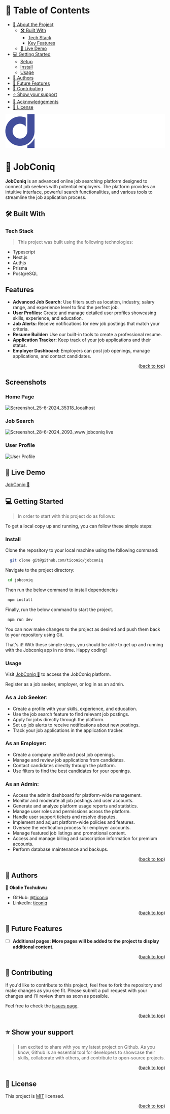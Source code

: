 <a name="readme-top"></a>

# 📗 Table of Contents

- [📖 About the Project](#about-project)
  - [🛠 Built With](#built-with)
    - [Tech Stack](#tech-stack)
    - [Key Features](#key-features)
  - [🚀 Live Demo](#live-demo)
- [💻 Getting Started](#getting-started)
  - [Setup](#setup)
  - [Install](#install)
  - [Usage](#usage)
- [👥 Authors](#authors)
- [🔭 Future Features](#future-features)
- [🤝 Contributing](#contributing)
- [⭐️ Show your support](#support)
- [🙏 Acknowledgements](#acknowledgements)
- [📝 License](#license)

<!-- PROJECT DESCRIPTION -->

![JobConiq Logo](./src/assets/images/logo-2.png)

# 📖 JobConiq<a name="about-project"></a>

**JobConiq** is an advanced online job searching platform designed to connect job seekers with potential employers. The platform provides an intuitive interface, powerful search functionalities, and various tools to streamline the job application process.

## 🛠 Built With <a name="built-with"></a>

### Tech Stack <a name="tech-stack"></a>

> This project was built using the following technologies:

  - Typescript
  - Next.js 
  - Authjs 
  - Prisma 
  - PostgreSQL 

<!-- Features -->

## Features

- **Advanced Job Search:** Use filters such as location, industry, salary range, and experience level to find the perfect job.
- **User Profiles:** Create and manage detailed user profiles showcasing skills, experience, and education.
- **Job Alerts:** Receive notifications for new job postings that match your criteria.
- **Resume Builder:** Use our built-in tools to create a professional resume.
- **Application Tracker:** Keep track of your job applications and their status.
- **Employer Dashboard:** Employers can post job openings, manage applications, and contact candidates.

<p align="right">(<a href="#readme-top">back to top</a>)</p>

<!-- Screenshots -->

## Screenshots

### Home Page
![Screenshot_25-6-2024_35318_localhost](https://github.com/ticoniq/jobconiq/assets/71973088/afeb6dc8-5be6-43e5-8c19-c9afdf63b437)

### Job Search
![Screenshot_28-6-2024_2093_www jobconiq live](https://github.com/ticoniq/jobconiq/assets/71973088/71e17af4-3c31-4adf-8c19-2c468a4ccf85)

### User Profile
![User Profile](./assets/userprofile.png)

<!-- Live Demo -->

## 🚀 Live Demo <a name="live-demo"></a>
<a href="https://jobconiq.live"> JobConiq 🚀</a>

<!-- GETTING STARTED -->

## 💻 Getting Started <a name="getting-started"></a>

> In order to start with this project do as follows:

To get a local copy up and running, you can follow these simple steps:


### Install
Clone the repository to your local machine using the following command:

```sh
  git clone git@github.com/ticoniq/jobconiq
```
Navigate to the project directory:

```sh
 cd jobconiq
```

Then run the below command to install dependencies
```sh
 npm install
```

Finally, run the below command to start the project.
```sh
 npm run dev
```

You can now make changes to the project as desired and push them back to your repository using Git.

That's it! With these simple steps, you should be able to get up and running with the Jobconiq app in no time. Happy coding!



### Usage
Visit [JobConiq 🚀](https://jobconiq.live) to access the JobConiq platform.

Register as a job seeker, employer, or log in as an admin.

### As a Job Seeker:

- Create a profile with your skills, experience, and education.
- Use the job search feature to find relevant job postings.
- Apply for jobs directly through the platform.
- Set up job alerts to receive notifications about new postings.
- Track your job applications in the application tracker.

### As an Employer:

- Create a company profile and post job openings.
- Manage and review job applications from candidates.
- Contact candidates directly through the platform.
- Use filters to find the best candidates for your openings.

### As an Admin:

- Access the admin dashboard for platform-wide management.
- Monitor and moderate all job postings and user accounts.
- Generate and analyze platform usage reports and statistics.
- Manage user roles and permissions across the platform.
- Handle user support tickets and resolve disputes.
- Implement and adjust platform-wide policies and features.
- Oversee the verification process for employer accounts.
- Manage featured job listings and promotional content.
- Access and manage billing and subscription information for premium accounts.
- Perform database maintenance and backups.


<p align="right">(<a href="#readme-top">back to top</a>)</p>

<!-- AUTHORS -->

## 👥 Authors <a name="authors"></a>

<!-- > Mention all of the collaborators of this project. -->

👤 **Okolie Tochukwu**

- GitHub: [@ticoniq](https://github.com/ticoniq)
- LinkedIn: [ticoniq](https://linkedin.com/in/tochidev)

<p align="right">(<a href="#readme-top">back to top</a>)</p>

<!-- FUTURE FEATURES -->

## 🔭 Future Features <a name="future-features"></a>

- [ ] **Additional pages: More pages will be added to the project to display additional content.**


<p align="right">(<a href="#readme-top">back to top</a>)</p>

<!-- CONTRIBUTING -->

## 🤝 Contributing <a name="contributing"></a>

If you'd like to contribute to this project, feel free to fork the repository and make changes as you see fit. Please submit a pull request with your changes and I'll review them as soon as possible.

Feel free to check the [issues page](../../issues/).

<p align="right">(<a href="#readme-top">back to top</a>)</p>

<!-- SUPPORT -->

## ⭐️ Show your support <a name="support"></a>

> I am excited to share with you my latest project on Github. As you know, Github is an essential tool for developers to showcase their skills, collaborate with others, and contribute to open-source projects.

<p align="right">(<a href="#readme-top">back to top</a>)</p>

<!-- FAQ (optional) -->
  
## 📝 License <a name="license"></a>

This project is [MIT](./LICENSE) licensed.

<p align="right">(<a href="#readme-top">back to top</a>)</p>
